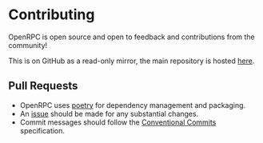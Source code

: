 # Contributing

OpenRPC is open source and open to feedback and contributions from the
community!

This is on GitHub as a read-only mirror, the main repository is hosted
[here](https://gitlab.com/mburkard/openrpc).

## Pull Requests

- OpenRPC uses [poetry](https://python-poetry.org/docs/) for dependency
  management and packaging.
- An [issue](https://gitlab.com/mburkard/openrpc/-/issues) should be
  made for any substantial changes.
- Commit messages should follow the
  [Conventional Commits](https://www.conventionalcommits.org/en/v1.0.0/)
  specification.
